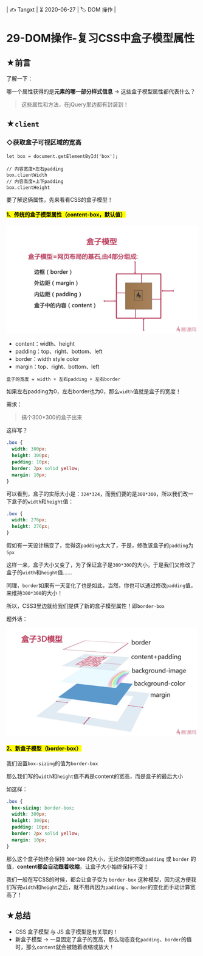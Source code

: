 | ✍️ Tangxt | ⏳ 2020-06-27 | 🏷️ DOM 操作 |

# 29-DOM操作-复习CSS中盒子模型属性

## ★前言

了解一下：

哪一个属性获得的是**元素的哪一部分样式信息** -> 这些盒子模型属性都代表什么？

> 这些属性和方法，在jQuery里边都有封装到！

## ★`client`

### ◇获取盒子可视区域的宽高

``` JS
let box = document.getElementById('box');

// 内容宽度+左右padding
box.clientWidth
// 内容高度+上下padding
box.clientHeight
```

要了解这俩属性，先来看看CSS的盒子模型！

#### <mark>1、传统的盒子模型属性（content-box，默认值）</mark>

![盒子模型](assets/img/2020-06-28-19-14-38.png)

- content：width、height
- padding：top、right、bottom、left
- border：width style color
- margin：top、right、bottom、left

```
盒子的宽度 = width + 左右padding + 左右border
```

如果左右padding为0，左右border也为0，那么`width`值就是盒子的宽度！

需求：

> 搞个300*300的盒子出来

这样写？

``` css
.box {
  width: 300px;
  height: 300px;
  padding: 10px;  
  border: 2px solid yellow;
  margin: 10px;
}
```

可以看到，盒子的实际大小是：`324*324`，而我们要的是`300*300`，所以我们改一下盒子的`width`和`height`值：

``` css
.box {
  width: 276px;
  height: 276px;
}
```

假如有一天设计稿变了，觉得这`padding`太大了，于是，修改该盒子的`padding`为`5px`

这样一来，盒子大小又变了，为了保证盒子是`300*300`的大小，于是我们又修改了盒子的`width`和`height`值……

同理，`border`如果有一天变化了也是如此，当然，你也可以通过修改`padding`值，来维持`300*300`的大小！

所以，CSS3里边就给我们提供了新的盒子模型属性！即`border-box`

题外话：

![盒子3D模型](assets/img/2020-06-28-19-27-49.png)

#### <mark>2、新盒子模型（border-box）</mark>

我们设置`box-sizing`的值为`border-box`

那么我们写的`width`和`height`值不再是content的宽高，而是盒子的最后大小

如这样：

``` css
.box {
  box-sizing: border-box;
  width: 300px;
  height: 300px;
  padding: 10px;  
  border: 2px solid yellow;
  margin: 10px;
}
```

那么这个盒子始终会保持 `300*300` 的大小，无论你如何修改`padding` 或 `border` 的值，**content都会自动跟着收缩**，让盒子大小始终保持不变！

我们一般在写CSS的时候，都会让盒子变为 `border-box` 这种模型，因为这方便我们写完`width`和`height`之后，就不用再因为`padding` 、`border`的变化而手动计算宽高了！

## ★总结

- CSS 盒子模型 与 JS 盒子模型是有关联的！
- 新盒子模型 -> 一旦固定了盒子的宽高，那么动态变化`padding`、`border`的值时，那么`content`就会被随着收缩或放大！

















